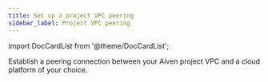 ```yaml
---
title: Set up a project VPC peering
sidebar_label: Project VPC peering
---
```


import DocCardList from '@theme/DocCardList';

Establish a peering connection between your Aiven project VPC and a cloud platform of your
choice.

<DocCardList />
